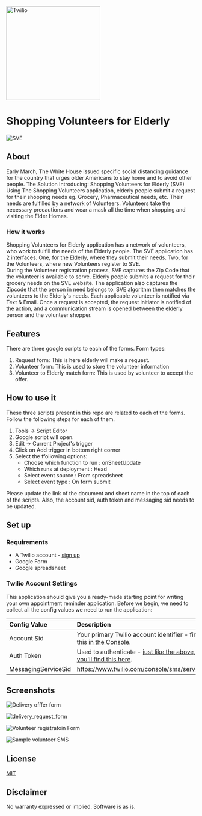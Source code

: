<a  href="https://www.twilio.com">
<img  src="https://static0.twilio.com/marketing/bundles/marketing/img/logos/wordmark-red.svg"  alt="Twilio"  width="250"  />
</a>
 
# Shopping Volunteers for Elderly
 ![SVE](images/theme.jpeg)

## About
Early March, The White House issued specific social distancing guidance for the country that urges older Americans to stay home and to avoid other people. 
The Solution
Introducing: Shopping Volunteers for Elderly (SVE)
Using The Shopping Volunteers application, elderly people submit a request for their shopping needs eg. Grocery, Pharmaceutical needs, etc. Their needs are fulfilled by a network of Volunteers. Volunteers take the necessary precautions and wear a mask all the time when shopping and visiting the Elder Homes. 





### How it works

Shopping Volunteers for Elderly application has a network of volunteers, who work to fulfill the needs of the Elderly people.
The SVE application has 2 interfaces. One, for the Elderly, where they submit their needs. Two, for the Volunteers, where new Volunteers register to SVE.  
During the Volunteer registration process, SVE captures the Zip Code that the volunteer is available to serve. 
Elderly people submits a request for their grocery needs on the SVE website. The application also captures the Zipcode that the person in need belongs to. 
SVE algorithm then matches the volunteers to the Elderly's needs. Each applicable volunteer is notified via Text & Email. 
Once a request is accepted, the request initiator is notified of the action, and a communication stream is opened between the elderly person and the volunteer shopper. 



## Features
There are three google scripts to each of the forms.
Form types:
1. Request form: This is here elderly will make a request.
2. Volunteer form: This is used to store the volunteer information
3. Volunteer to Elderly match form: This is used by volunteer to accept the offer.

## How to use it

These three scripts present in this repo are related to each of the forms.  Follow the following steps for each of them.

1. Tools -> Script Editor
2. Google script will open. 
3. Edit -> Current Project's trigger
4. Click on Add trigger in bottom right corner
5. Select the ffollowing options:
   - Choose which function to run : onSheetUpdate
   - Which runs at deployment : Head
   - Select event source : From spreadsheet
   - Select event type : On form submit

 Please update the link of the document and sheet name in the top of each of the scripts.
 Also, the account sid, auth token and messaging sid needs to be updated.


## Set up

### Requirements

- A Twilio account - [sign up](https://www.twilio.com/try-twilio)
- Google Form
- Google spreadsheet

### Twilio Account Settings

This application should give you a ready-made starting point for writing your
own appointment reminder application. Before we begin, we need to collect
all the config values we need to run the application:

| Config&nbsp;Value | Description                                                                                                                                                  |
| :---------------- | :----------------------------------------------------------------------------------------------------------------------------------------------------------- |
| Account&nbsp;Sid  | Your primary Twilio account identifier - find this [in the Console](https://www.twilio.com/console).                                                         |
| Auth&nbsp;Token   | Used to authenticate - [just like the above, you'll find this here](https://www.twilio.com/console).                                                         |
| MessagingServiceSid| https://www.twilio.com/console/sms/services |


## Screenshots

 ![Delivery offfer form](images/delivery_offer_form.jpeg)

 ![delivery_request_form](images/delivery_request_form.jpeg)

 ![Volunteer registratoin Form](images/volunteer_registration.jpeg)

 ![Sample volunteer SMS](images/volunteer_sms.jpeg)



## License

[MIT](http://www.opensource.org/licenses/mit-license.html)

## Disclaimer
No warranty expressed or implied. Software is as is.
